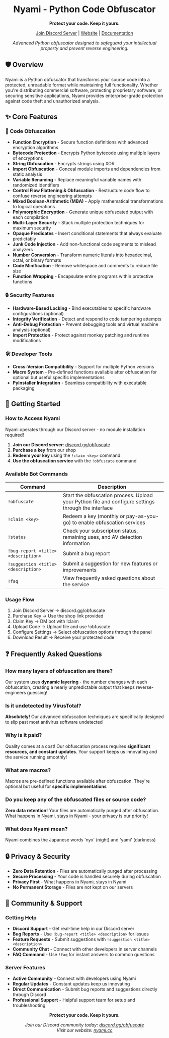 <div align="center">
  
# Nyami - Python Code Obfuscator


**Protect your code. Keep it yours.**

[Join Discord Server](https://discord.gg/obfuscate) | [Website](https://nyami.cc) | [Documentation](http://nyami.gitbook.io/)

*Advanced Python obfuscator designed to safeguard your intellectual property and prevent reverse engineering.*

</div>

## 🛡️ Overview

Nyami is a Python obfuscator that transforms your source code into a protected, unreadable format while maintaining full functionality. Whether you're distributing commercial software, protecting proprietary software, or securing sensitive applications, Nyami provides enterprise-grade protection against code theft and unauthorized analysis.

## ✨ Core Features

### 🔐 **Code Obfuscation**
- **Function Encryption** - Secure function definitions with advanced encryption algorithms
- **Bytecode Protection** - Encrypts Python bytecode using multiple layers of encryptions
- **String Obfuscation** - Encrypts strings using XOR
- **Import Obfuscation** - Conceal module imports and dependencies from static analysis
- **Variable Renaming** - Replace meaningful variable names with randomized identifiers
- **Control Flow Flattening & Obfuscation** - Restructure code flow to confuse reverse engineering attempts
- **Mixed Boolean-Arithmetic (MBA)** - Apply mathematical transformations to logical operations
- **Polymorphic Encryption** - Generate unique obfuscated output with each compilation
- **Multi-Layer Security** - Stack multiple protection techniques for maximum security
- **Opaque Predicates** - Insert conditional statements that always evaluate predictably
- **Junk Code Injection** - Add non-functional code segments to mislead analyzers
- **Number Conversion** - Transform numeric literals into hexadecimal, octal, or binary formats
- **Code Minification** - Remove whitespace and comments to reduce file size
- **Function Wrapping** - Encapsulate entire programs within protective functions

### 🔒 **Security Features**
- **Hardware-Based Locking** - Bind executables to specific hardware configurations (optional)
- **Integrity Verification** - Detect and respond to code tampering attempts
- **Anti-Debug Protection** - Prevent debugging tools and virtual machine analysis (optional)
- **Import Protection** - Protect against monkey patching and runtime modifications

### 🛠️ **Developer Tools**
- **Cross-Version Compatibility** - Support for multiple Python versions
- **Macro System** - Pre-defined functions available after obfuscation for optional but useful specific implementations
- **PyInstaller Integration** - Seamless compatibility with executable packaging

## 🚀 Getting Started

### How to Access Nyami

Nyami operates through our Discord server - no module installation required!

1. **Join our Discord server**: [discord.gg/obfuscate](https://discord.gg/obfuscate)
2. **Purchase a key** from our shop
3. **Redeem your key** using the `!claim <key>` command
4. **Use the obfuscation service** with the `!obfuscate` command

### Available Bot Commands

| Command | Description |
|---------|-------------|
| `!obfuscate` | Start the obfuscation process. Upload your Python file and configure settings through the interface |
| `!claim <key>` | Redeem a key (monthly or pay-as-you-go) to enable obfuscation services |
| `!status` | Check your subscription status, remaining uses, and AV detection information |
| `!bug-report <title> <description>` | Submit a bug report |
| `!suggestion <title> <description>` | Submit a suggestion for new features or improvements |
| `!faq` | View frequently asked questions about the service |

### Usage Flow

1. Join Discord Server → discord.gg/obfuscate
2. Purchase Key → Use the shop link provided
3. Claim Key → DM bot with !claim <key>
4. Upload Code → Upload file and use !obfuscate 
5. Configure Settings → Select obfuscation options through the panel
6. Download Result → Receive your protected code

## ❓ Frequently Asked Questions

### **How many layers of obfuscation are there?**
Our system uses **dynamic layering** - the number changes with each obfuscation, creating a nearly unpredictable output that keeps reverse-engineers guessing!

### **Is it undetected by VirusTotal?**
**Absolutely!** Our advanced obfuscation techniques are specifically designed to slip past most antivirus software undetected

### **Why is it paid?**
Quality comes at a cost! Our obfuscation process requires **significant resources, and constant updates**. Your support keeps us innovating and the service running smoothly!

### **What are macros?**
Macros are pre-defined functions available after obfuscation. They're optional but useful for **specific implementations**

### **Do you keep any of the obfuscated files or source code?**
**Zero data retention!** Your files are automatically purged after obfuscation. What happens in Nyami, stays in Nyami - your privacy is our priority!

### **What does Nyami mean?**
Nyami combines the Japanese words 'nyx' (night) and 'yami' (darkness)

## 🔒 Privacy & Security

- **Zero Data Retention** - Files are automatically purged after processing
- **Secure Processing** - Your code is handled securely during obfuscation
- **Privacy First** - What happens in Nyami, stays in Nyami
- **No Permanent Storage** - Files are not kept on our servers

## 🤝 Community & Support

### Getting Help
- **Discord Support** - Get real-time help in our Discord server
- **Bug Reports** - Use `!bug-report <title> <description>` for issues
- **Feature Requests** - Submit suggestions with `!suggestion <title> <description>`
- **Community Chat** - Connect with other developers in server channels
- **FAQ Command** - Use `!faq` for instant answers to common questions

### Server Features
- **Active Community** - Connect with developers using Nyami  
- **Regular Updates** - Constant updates keep us innovating
- **Direct Communication** - Submit bug reports and suggestions directly through Discord
- **Professional Support** - Helpful support team for setup and troubleshooting


<div align="center">

**Protect your code. Keep it yours.**

*Join our Discord community today: [discord.gg/obfuscate](https://discord.gg/obfuscate)*  
*Visit our website: [nyami.cc](https://nyami.cc)*

</div>
